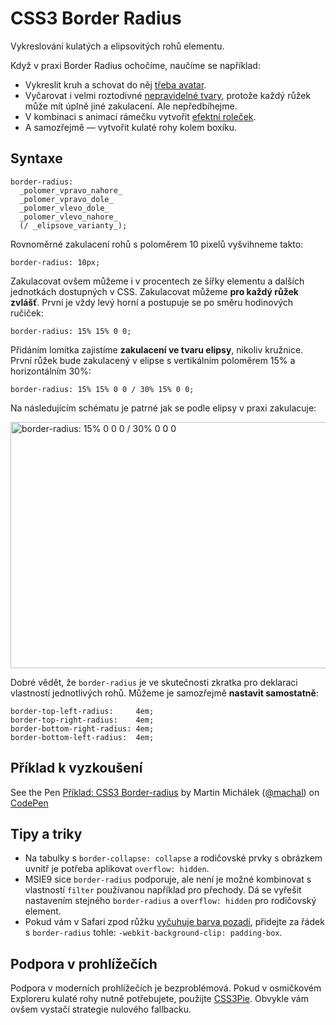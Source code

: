 # CSS3 Border Radius 

Vykreslování kulatých a elipsovitých rohů elementu.

Když v praxi Border Radius ochočíme, naučíme se například:

* Vykreslit kruh a schovat do něj [třeba avatar](http://trentwalton.com/2010/08/03/css3-border-radius-rounded-avatars/).
* Vyčarovat i velmi roztodivné [nepravidelné tvary](http://www.css3shapes.com/), protože každý růžek může mít úplně jiné zakulacení. Ale nepředbíhejme.
* V kombinaci s animací rámečku vytvořit [efektní roleček](http://kratce.vzhurudolu.cz/post/18092366948/css3-rolecek).
* A samozřejmě — vytvořit kulaté rohy kolem boxíku.
  

Syntaxe
-------
  
    border-radius:  
      _polomer_vpravo_nahore_  
      _polomer_vpravo_dole_  
      _polomer_vlevo_dole_  
      _polomer_vlevo_nahore_  
      (/ _elipsove_varianty_);

Rovnoměrné zakulacení rohů s poloměrem 10 pixelů vyšvihneme takto:

    border-radius: 10px;

Zakulacovat ovšem můžeme i v procentech ze šířky elementu a dalších jednotkách dostupných v CSS. Zakulacovat můžeme **pro každý růžek zvlášť**. První je vždy levý horní a postupuje se po směru hodinových ručiček:
  
    border-radius: 15% 15% 0 0;
  
Přidáním lomítka zajistíme **zakulacení ve tvaru elipsy**, nikoliv kružnice. První růžek bude zakulacený v elipse s vertikálním poloměrem 15% a horizontálním 30%:

    border-radius: 15% 15% 0 0 / 30% 15% 0 0;

Na následujícím schématu je patrné jak se podle elipsy v praxi zakulacuje:

<img class="picture" src="content/schemes/CSS3-border-radius.svg" width="700" height="394" alt="border-radius: 15% 0 0 0 / 30% 0 0 0">
  
Dobré vědět, že `border-radius` je ve skutečnosti zkratka pro deklaraci vlastností jednotlivých rohů. Můžeme je samozřejmě **nastavit samostatně**:

    border-top-left-radius:     4em;  
    border-top-right-radius:    4em;  
    border-bottom-right-radius: 4em;  
    border-bottom-left-radius:  4em;  
    
Příklad k vyzkoušení
--------------------

<p data-height="204" data-theme-id="502" data-slug-hash="EljFa" data-user="machal" data-default-tab="result" class='codepen'>See the Pen <a href='http://codepen.io/machal/pen/EljFa'>Příklad: CSS3 Border-radius</a> by Martin Michálek (<a href='http://codepen.io/machal'>@machal</a>) on <a href='http://codepen.io'>CodePen</a></p>
<script async src="http://codepen.io/assets/embed/ei.js"></script>

Tipy a triky
------------

* Na tabulky s `border-collapse: collapse` a rodičovské prvky s obrázkem uvnitř je potřeba aplikovat `overflow: hidden`.
* MSIE9 sice `border-radius` podporuje, ale není je možné kombinovat s vlastností `filter` používanou například pro přechody. Dá se vyřešit nastavením stejného `border-radius` a `overflow: hidden` pro rodičovský element.
* Pokud vám v Safari zpod růžku [vyčuhuje barva pozadí](http://tumble.sneak.co.nz/post/928998513/fixing-the-background-bleed), přidejte za řádek s `border-radius` tohle: `-webkit-background-clip: padding-box`.


Podpora v prohlížečích
----------------------

Podpora v moderních prohlížečích je bezproblémová. Pokud v osmičkovém Exploreru kulaté rohy nutně potřebujete, použijte [CSS3Pie](http://css3pie.com/). Obvykle vám ovšem vystačí strategie nulového fallbacku.
